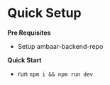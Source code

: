 # Quick Setup

**Pre Requisites**

- Setup ambaar-backend-repo

**Quick Start**

- run `npm i && npm run dev`
